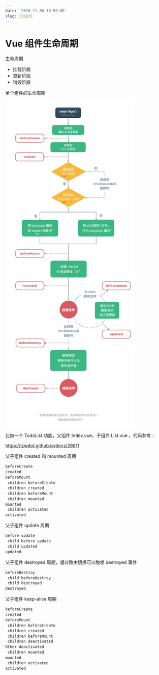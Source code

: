 ```yaml
---
date: '2020-11-06 16:59:00'
slug: /26831
---
```


# Vue 组件生命周期

生命周期

- 挂载阶段
- 更新阶段
- 销毁阶段

单个组件的生命周期

![](./images/1719986943.webp)

比如一个 TodoList 功能，父组件 Index.vue，子组件 List.vue ，代码参考：

https://lzwdot.github.io/docs/26811

父子组件 created 和 mounted 周期

``` js 
beforeCreate
created
beforeMount
 children beforeCreate
 children created
 children beforeMount
 children mounted
mounted
 children activated
activated
```

父子组件 update 周期

``` js 
before update
 child before update
 child updated
updated
```

父子组件 destroyed 周期，通过路由切换可以触发 destroyed 事件

``` js 
beforeDestroy
 child beforeDestroy
 child destroyed
destroyed
```

父子组件 keep-alive 周期

``` js 
beforeCreate
created
beforeMount
 children beforeCreate
 children created
 children beforeMount
 children deactivated
Other deactivated
 children mounted
mounted
 children activated
activated
```
 
 
 
 
 
 
 
 
 
 
 
 
 
 
 
 
 
 
 
 
 
 
 
 
 
